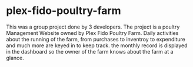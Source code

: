 # plex-fido-poultry-farm

This was a group project done by 3 developers. 
The project is a poultry Management Website owned by Plex Fido Poultry Farm.
Daily activities about the running of the farm, from purchases to inventroy to expenditure and much more
are keyed in to keep track.
the monthly record is displayed in the dashboard so the owner of the farm knows about the farm at a glance.
